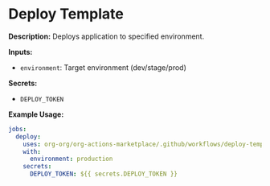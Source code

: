 # Deploy Template

**Description:** Deploys application to specified environment.

**Inputs:**
- `environment`: Target environment (dev/stage/prod)

**Secrets:**
- `DEPLOY_TOKEN`

**Example Usage:**
```yaml
jobs:
  deploy:
    uses: org-org/org-actions-marketplace/.github/workflows/deploy-template.yml@main
    with:
      environment: production
    secrets:
      DEPLOY_TOKEN: ${{ secrets.DEPLOY_TOKEN }}
